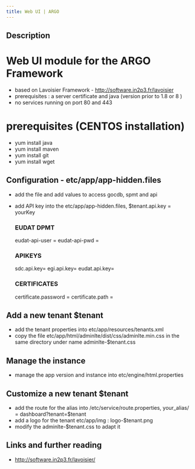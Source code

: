 ```yaml
---
title: Web UI | ARGO
---
```


## Description
# Web UI module for the ARGO Framework

* based on Lavoisier Framework - http://software.in2p3.fr/lavoisier
* prerequisites : a server certificate and java (version prior to 1.8 or 8 )
* no services running on port 80 and 443


# prerequisites (CENTOS installation)

* yum install java
* yum install maven
* yum install git
* yum install wget

## Configuration - etc/app/app-hidden.files
* add the file and add values to access gocdb, spmt and api
* add API key into the etc/app/app-hidden.files, $tenant.api.key = yourKey

    ### EUDAT DPMT
    eudat-api-user =
    eudat-api-pwd =

    ### APIKEYS
    sdc.api.key=
    egi.api.key=
    eudat.api.key=

    ### CERTIFICATES
    certificate.password =
    certificate.path =

## Add a new tenant $tenant

* add the tenant properties into etc/app/resources/tenants.xml
* copy the file etc/app/html/adminlte/dist/css/adminlte.min.css in the same directory under name adminlte-$tenant.css


## Manage the instance

* manage the app version and instance into etc/engine/html.properties

## Customize a new tenant $tenant

* add the route for the alias into /etc/service/route.properties, your_alias/ = dashboard?tenant=$tenant
* add a logo for the tenant etc/app/img : logo-$tenant.png
* modify the adminlte-$tenant.css to adapt it



## Links and further reading

* http://software.in2p3.fr/lavoisier/


